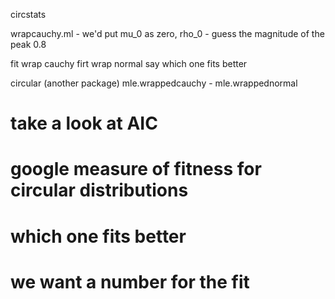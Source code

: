 circstats

wrapcauchy.ml - we'd put mu_0 as zero, rho_0 - guess the magnitude of the peak 0.8

fit wrap cauchy
firt wrap normal
say which one fits better


circular (another package)
mle.wrappedcauchy -
mle.wrappednormal

# take a look at AIC
# google measure of fitness for circular distributions
# which one fits better
# we want a number for the fit
